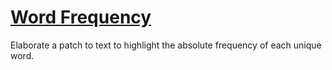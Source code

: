 # [Word Frequency](https://svelte.dev/repl/d047e6a494bc402a8897a25ae6c16725)

Elaborate a patch to text to highlight the absolute frequency of each unique word.
